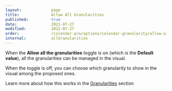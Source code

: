 ```yaml
---
layout:             page
title:              Allow All Granularities
published:          true
date:               2022-07-27
modified:           2022-07-27
order:              /calendar-pro/options/calendar-granularity/allow-all-granularities
internal:           allGranularities
---
```

When the **Allow all the granularities** toggle is on (which is the **Default value**), all the granularities can be managed in the visual.

When the toggle is off, you can choose which granularity to show in the visual among the proposed ones.

Learn more about how this works in the [Granularities](../../features/granularities.md) section